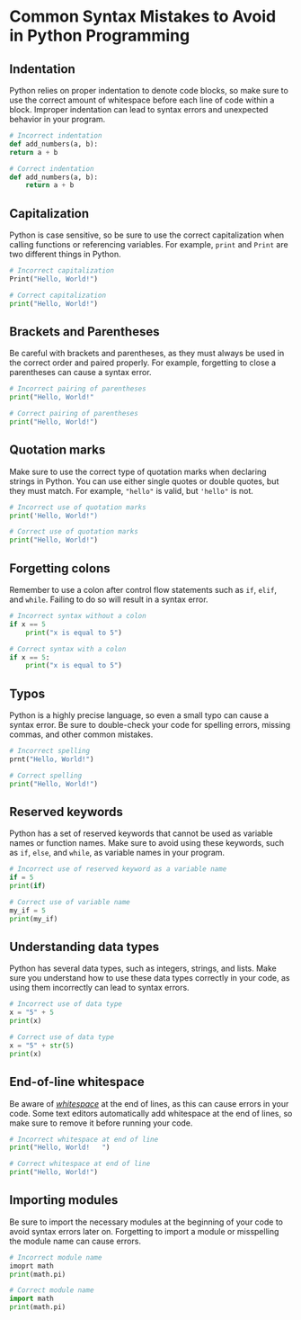 # Common Syntax Mistakes to Avoid in Python Programming

## Indentation
Python relies on proper indentation to denote code blocks, so make sure to use the correct amount of whitespace before each line of code within a block. Improper indentation can lead to syntax errors and unexpected behavior in your program.

```python
# Incorrect indentation
def add_numbers(a, b):
return a + b
```

```python
# Correct indentation
def add_numbers(a, b):
    return a + b
```

## Capitalization
Python is case sensitive, so be sure to use the correct capitalization when calling functions or referencing variables. For example, `print` and `Print` are two different things in Python.

```python
# Incorrect capitalization
Print("Hello, World!")
```

```python
# Correct capitalization
print("Hello, World!")
```

## Brackets and Parentheses
Be careful with brackets and parentheses, as they must always be used in the correct order and paired properly. For example, forgetting to close a parentheses can cause a syntax error.

```python
# Incorrect pairing of parentheses
print("Hello, World!"
```

```python
# Correct pairing of parentheses
print("Hello, World!")
```

## Quotation marks
Make sure to use the correct type of quotation marks when declaring strings in Python. You can use either single quotes or double quotes, but they must match. For example, `"hello"` is valid, but `'hello"` is not.

```python
# Incorrect use of quotation marks
print('Hello, World!")
```

```python
# Correct use of quotation marks
print("Hello, World!")
```

## Forgetting colons
Remember to use a colon after control flow statements such as `if`, `elif`, and `while`. Failing to do so will result in a syntax error.

```python
# Incorrect syntax without a colon
if x == 5
    print("x is equal to 5")
```

```python
# Correct syntax with a colon
if x == 5:
    print("x is equal to 5")
```

## Typos
Python is a highly precise language, so even a small typo can cause a syntax error. Be sure to double-check your code for spelling errors, missing commas, and other common mistakes.

```python
# Incorrect spelling
prnt("Hello, World!")
```

```python
# Correct spelling
print("Hello, World!")
```

## Reserved keywords
Python has a set of reserved keywords that cannot be used as variable names or function names. Make sure to avoid using these keywords, such as `if`, `else`, and `while`, as variable names in your program.

```python
# Incorrect use of reserved keyword as a variable name
if = 5
print(if)
```

```python
# Correct use of variable name
my_if = 5
print(my_if)
```

## Understanding data types
Python has several data types, such as integers, strings, and lists. Make sure you understand how to use these data types correctly in your code, as using them incorrectly can lead to syntax errors.

```python
# Incorrect use of data type
x = "5" + 5
print(x)
```

```python
# Correct use of data type
x = "5" + str(5)
print(x)
```

## End-of-line whitespace
Be aware of [*whitespace*](https://en.wikipedia.org/wiki/Whitespace_character) at the end of lines, as this can cause errors in your code. Some text editors automatically add whitespace at the end of lines, so make sure to remove it before running your code.

```python
# Incorrect whitespace at end of line
print("Hello, World!   ")
```

```python
# Correct whitespace at end of line
print("Hello, World!")
```

## Importing modules
Be sure to import the necessary modules at the beginning of your code to avoid syntax errors later on. Forgetting to import a module or misspelling the module name can cause errors.

```python
# Incorrect module name
imoprt math
print(math.pi)
```

```python
# Correct module name
import math
print(math.pi)
```
